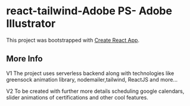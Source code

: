 # react-tailwind-Adobe PS- Adobe Illustrator

This project was bootstrapped with [Create React App](https://github.com/facebook/create-react-app).

## More Info
V1
The project uses serverless backend along with technologies like greensock animation library, nodemailer,tailwind, ReactJS and more...

V2 
To be created with further more details scheduling google calendars, slider animations of certifications and other cool features.
